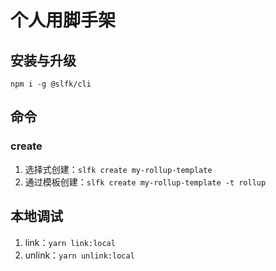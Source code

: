 # 个人用脚手架

## 安装与升级
`npm i -g @slfk/cli`
## 命令

### create <name>
1. 选择式创建：`slfk create my-rollup-template `
2. 通过模板创建：`slfk create my-rollup-template -t rollup`
## 本地调试
1. link：`yarn link:local`
2. unlink：`yarn unlink:local `